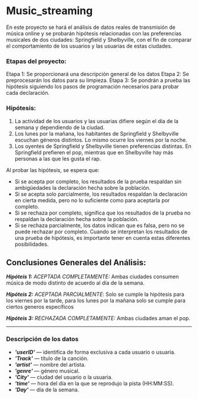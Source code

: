 # Music_streaming
En este proyecto se hará el análisis de datos reales de transmisión de música online y se probarán hipótesis relacionadas con las preferencias musicales de dos ciudades: Springfield y Shelbyville, con el fin de comparar el comportamiento de los usuarios y las usuarias de estas ciudades.

### Etapas del proyecto:
Etapa 1: Se proporcionará una descripción general de los datos 
Etapa 2: Se preprocesarán los datos para su limpieza.
Etapa 3: Se pondrán a prueba las hipótesis siguiendo los pasos de programación necesarios para probar cada declaración.

### Hipótesis:
1. La actividad de los usuarios y las usuarias difiere según el día de la semana y dependiendo de la ciudad.
2. Los lunes por la mañana, los habitantes de Springfield y Shelbyville escuchan géneros distintos. Lo mismo ocurre los viernes por la noche.
3. Los oyentes de Springfield y Shelbyville tienen preferencias distintas. En Springfield prefieren el pop, mientras que en Shelbyville hay más personas a las que les gusta el rap.

Al probar las hipótesis, se espera que:
- Si se acepta por completo, los resultados de la prueba respaldan sin ambigüedades la declaración hecha sobre la población.
- Si se acepta solo parcialmente, los resultados respaldan la declaración en cierta medida, pero no lo suficiente como para aceptarla por completo.
- Si se rechaza por completo, significa que los resultados de la prueba no respaldan la declaración hecha sobre la población.
- Si se rechaza parcialmente, los datos indican que es falsa, pero no se puede rechazar por completo. Cuando se interpretan los resultados de una prueba de hipótesis, es importante tener en cuenta estas diferentes posibilidades.

## Conclusiones Generales del Análisis:
***Hipóteis 1:*** *ACEPTADA COMPLETAMENTE:* Ambas ciudades consumen música de modo distinto de acuerdo al día de la semana.

***Hipóteis 2:*** *ACEPTADA PARCIALMENTE*: Solo se cumple la hipótesis para los viernes por la tarde, para los lunes por la mañana solo se cumple para ciertos generos específicos

***Hipóteis 3:*** *RECHAZADA COMPLETAMENTE:* Ambas ciudades aman el pop.
___

### Descripción de los datos
- ***'userID'*** — identifica de forma exclusiva a cada usuario o usuaria.
- ***'Track'*** — título de la canción.
- ***'artist'*** — nombre del artista.
- ***'genre'*** — género musical.
- ***'City'*** — ciudad del usuario o la usuaria.
- ***'time'*** — hora del día en la que se reprodujo la pista (HH:MM:SS).
- ***'Day'*** — día de la semana.
